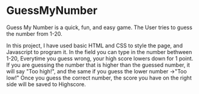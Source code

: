 # GuessMyNumber
Guess My Number is a quick, fun, and easy game. The User tries to guess the number from 1-20.

In this project, I have used basic HTML and CSS to style the page, and Javascript to program it.
In the field you can type in the number bethween 1-20, Everytime you guess wrong, your high score lowers down for 1 point.
If you are guessing the number that is higher than the guessed number, it will say "Too high!", and the same if you guess the lower number ->"Too low!"
Once you guess the correct number, the score you have on the right side will be saved to Highscore.
